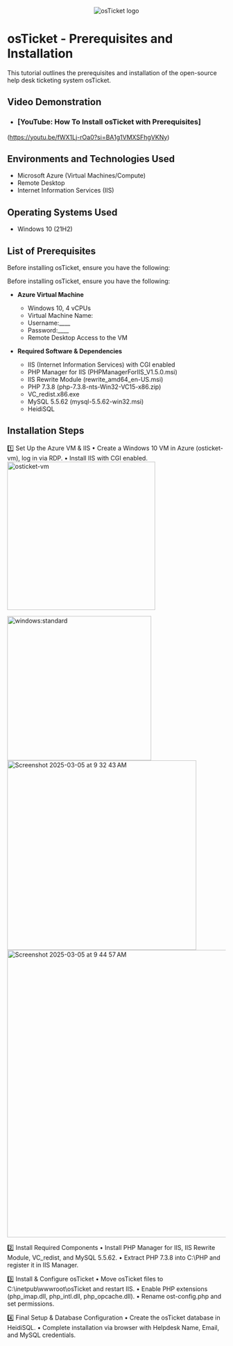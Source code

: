 <p align="center">
<img src="https://i.imgur.com/Clzj7Xs.png" alt="osTicket logo"/>
</p>

<h1>osTicket - Prerequisites and Installation</h1>
This tutorial outlines the prerequisites and installation of the open-source help desk ticketing system osTicket.<br />


<h2>Video Demonstration</h2>

- ### [YouTube: How To Install osTicket with Prerequisites]
(https://youtu.be/fWX1Lj-rOa0?si=BA1g1VMXSFhgVKNy)
<h2>Environments and Technologies Used</h2>

- Microsoft Azure (Virtual Machines/Compute)
- Remote Desktop
- Internet Information Services (IIS)

<h2>Operating Systems Used </h2>

- Windows 10</b> (21H2)

<h2>List of Prerequisites</h2>

Before installing osTicket, ensure you have the following:


Before installing osTicket, ensure you have the following:

- **Azure Virtual Machine**
  - Windows 10, 4 vCPUs
  - Virtual Machine Name:
  - Username:____
  - Password:____
  - Remote Desktop Access to the VM

- **Required Software & Dependencies**
  - IIS (Internet Information Services) with CGI enabled
  - PHP Manager for IIS (PHPManagerForIIS_V1.5.0.msi)
  - IIS Rewrite Module (rewrite_amd64_en-US.msi)
  - PHP 7.3.8 (php-7.3.8-nts-Win32-VC15-x86.zip)
  - VC_redist.x86.exe
  - MySQL 5.5.62 (mysql-5.5.62-win32.msi)
  - HeidiSQL

<h2>Installation Steps</h2>

1️⃣ Set Up the Azure VM & IIS
	•	Create a Windows 10 VM in Azure (osticket-vm), log in via RDP.
	•	Install IIS with CGI enabled.
<img width="341" alt="osticket-vm" src="https://github.com/user-attachments/assets/4a338c0f-f0c5-4f07-bc3e-61952060631c" />

<img width="332" alt="windows:standard" src="https://github.com/user-attachments/assets/db68a7dd-3376-41ef-af16-5ae3910ebdfd" />

<img width="436" alt="Screenshot 2025-03-05 at 9 32 43 AM" src="https://github.com/user-attachments/assets/698c4a4e-6a89-4efe-9475-fb9b137783cf" />

<img width="661" alt="Screenshot 2025-03-05 at 9 44 57 AM" src="https://github.com/user-attachments/assets/fbc563f8-b48c-4847-93b1-4379a6a74042" />



2️⃣ Install Required Components
	•	Install PHP Manager for IIS, IIS Rewrite Module, VC_redist, and MySQL 5.5.62.
	•	Extract PHP 7.3.8 into C:\PHP and register it in IIS Manager.

3️⃣ Install & Configure osTicket
	•	Move osTicket files to C:\inetpub\wwwroot\osTicket and restart IIS.
	•	Enable PHP extensions (php_imap.dll, php_intl.dll, php_opcache.dll).
	•	Rename ost-config.php and set permissions.

4️⃣ Final Setup & Database Configuration
	•	Create the osTicket database in HeidiSQL.
	•	Complete installation via browser with Helpdesk Name, Email, and MySQL credentials.
